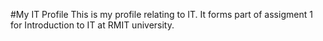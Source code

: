 #My IT Profile
This is my profile relating to IT.
It forms part of assigment 1 for Introduction to IT at RMIT university.
